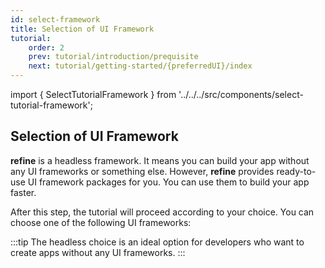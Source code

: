 ```yaml
---
id: select-framework
title: Selection of UI Framework
tutorial:
    order: 2
    prev: tutorial/introduction/prequisite
    next: tutorial/getting-started/{preferredUI}/index
---
```


import { SelectTutorialFramework } from '../../../src/components/select-tutorial-framework';

## Selection of UI Framework

**refine** is a headless framework. It means you can build your app without any UI frameworks or something else. However, **refine** provides ready-to-use UI framework packages for you. You can use them to build your app faster.

After this step, the tutorial will proceed according to your choice. You can choose one of the following UI frameworks:

:::tip
The headless choice is an ideal option for developers who want to create apps without any UI frameworks.
:::

<SelectTutorialFramework />
